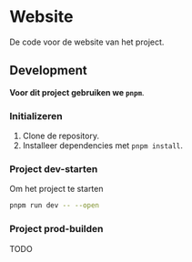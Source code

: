 # Website

De code voor de website van het project.

## Development

**Voor dit project gebruiken we `pnpm`**.

### Initializeren

1. Clone de repository.
2. Installeer dependencies met `pnpm install`.

### Project dev-starten

Om het project te starten

```bash
pnpm run dev -- --open
```

### Project prod-builden

TODO
